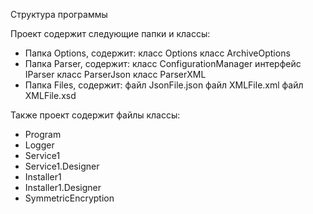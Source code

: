 Структура программы

Проект содержит следующие папки и классы:
- Папка Options, содержит:
класс Options
класс ArchiveOptions
- Папка Parser, содержит:
класс ConfigurationManager
интерфейс IParser
класс ParserJson
класс ParserXML
- Папка Files, содержит:
файл JsonFile.json
файл XMLFile.xml
файл XMLFile.xsd

Также проект содержит файлы классы:
- Program
- Logger
- Service1
- Service1.Designer
- Installer1
- Installer1.Designer
- SymmetricEncryption
